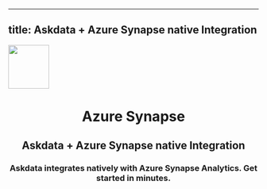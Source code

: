 
  ---
  title: Askdata + Azure Synapse native Integration
  ---

<img class="dataset_icon mx-auto d-block mb-4" width="82" height="88" src="https://chart.askdata.com/datasets/icons/azure-synapse.png" alt="">
<h1 class="dataset_title" style="text-align: center;">Azure Synapse</h1>
<h2 class="dataset_subtitle" style="text-align: center;">Askdata + Azure Synapse native Integration</h2> 
<h3 class="dataset_description" style="text-align: center;">Askdata integrates natively with Azure Synapse Analytics. Get started in minutes.</h3> 

  